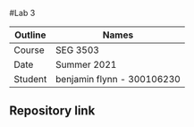 #Lab 3

| Outline | Names |
| --- | --- |
| Course | SEG 3503 |
| Date | Summer 2021 |
| Student | benjamin flynn - 300106230 |


## Repository link

